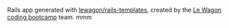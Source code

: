 Rails app generated with [lewagon/rails-templates](https://github.com/lewagon/rails-templates), created by the [Le Wagon coding bootcamp](https://www.lewagon.com) team.
mmm
